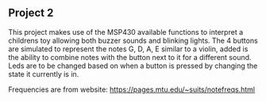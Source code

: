 ## Project 2

This project makes use of the MSP430 available functions to interpret a childrens toy allowing both buzzer sounds and blinking lights. The 4 buttons are simulated to represent the notes G, D, A, E similar to a violin, added is the ability to combine notes with the button next to it for a different sound. Leds are to be changed based on when a button is pressed by changing the state it currently is in.

Frequencies are from website: https://pages.mtu.edu/~suits/notefreqs.html